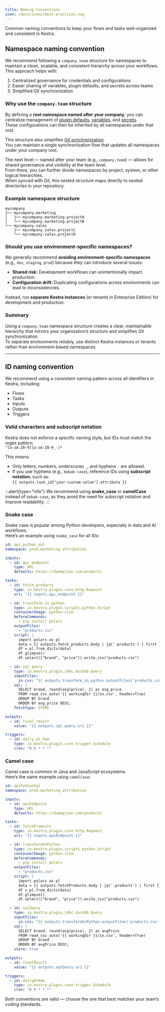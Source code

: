 ```yaml
---
title: Naming Conventions
icon: /docs/icons/best-practices.svg
---
```


Common naming conventions to keep your flows and tasks well-organized and consistent in Kestra.

## Namespace naming convention

We recommend following a `company.team` structure for namespaces to maintain a clean, scalable, and consistent hierarchy across your workflows.  
This approach helps with:

1. Centralized governance for credentials and configurations  
2. Easier sharing of variables, plugin defaults, and secrets across teams  
3. Simplified Git synchronization

### Why use the `company.team` structure

By defining a **root namespace named after your company**, you can centralize management of [plugin defaults](../04.workflow-components/09.plugin-defaults.md), [variables](../04.workflow-components/04.variables.md), and [secrets](../05.concepts/04.secret.md).  
These configurations can then be inherited by all namespaces under that root.

This structure also simplifies [Git synchronization](../version-control-cicd/04.git.md).  
You can maintain a single synchronization flow that updates all namespaces under your company root.

The next level — named after your team (e.g., `company.team`) — allows for shared governance and visibility at the team level.  
From there, you can further divide namespaces by project, system, or other logical hierarchies.  
When synced with Git, this nested structure maps directly to nested directories in your repository.

### Example namespace structure

```text
mycompany
├── mycompany.marketing
│   ├── mycompany.marketing.projectA
│   └── mycompany.marketing.projectB
└── mycompany.sales
    ├── mycompany.sales.projectC
    └── mycompany.sales.projectD
```

### Should you use environment-specific namespaces?

We generally recommend **avoiding environment-specific namespaces** (e.g., `dev`, `staging`, `prod`) because they can introduce several issues:

- **Shared risk:** Development workflows can unintentionally impact production.  
- **Configuration drift:** Duplicating configurations across environments can lead to inconsistencies.  

Instead, run **separate Kestra instances** (or tenants in Enterprise Edition) for development and production.

### Summary

Using a `company.team` namespace structure creates a clear, maintainable hierarchy that mirrors your organization’s structure and simplifies Git synchronization.  
To separate environments reliably, use distinct Kestra instances or tenants rather than environment-based namespaces.

---

## ID naming convention

We recommend using a consistent naming pattern across all identifiers in Kestra, including:

- Flows  
- Tasks  
- Inputs  
- Outputs  
- Triggers  

### Valid characters and subscript notation

Kestra does not enforce a specific naming style, but IDs must match the regex pattern:  
`^[a-zA-Z0-9][a-zA-Z0-9_-]*`

This means:
- Only letters, numbers, underscores `_`, and hyphens `-` are allowed.  
- If you use hyphens (e.g., `kebab-case`), reference IDs using **subscript notation**, such as:  
  `{{ outputs.task_id["your-custom-value"].attribute }}`  

:::alert{type="info"}
We recommend using **snake_case** or **camelCase** instead of `kebab-case`, as they avoid the need for subscript notation and improve readability.
:::

### Snake case

Snake case is popular among Python developers, especially in data and AI workflows.  
Here’s an example using `snake_case` for all IDs:

```yaml
id: api_python_sql
namespace: prod.marketing.attribution

inputs:
  - id: api_endpoint
    type: URL
    defaults: https://dummyjson.com/products

tasks:
  - id: fetch_products
    type: io.kestra.plugin.core.http.Request
    uri: "{{ inputs.api_endpoint }}"

  - id: transform_in_python
    type: io.kestra.plugin.scripts.python.Script
    containerImage: python:slim
    beforeCommands:
      - pip install polars
    outputFiles:
      - "products.csv"
    script: |
      import polars as pl
      data = {{ outputs.fetch_products.body | jq('.products') | first }}
      df = pl.from_dicts(data)
      df.glimpse()
      df.select(["brand", "price"]).write_csv("products.csv")

  - id: sql_query
    type: io.kestra.plugin.jdbc.duckdb.Query
    inputFiles:
      in.csv: "{{ outputs.transform_in_python.outputFiles['products.csv'] }}"
    sql: |
      SELECT brand, round(avg(price), 2) as avg_price
      FROM read_csv_auto('{{ workingDir }}/in.csv', header=True)
      GROUP BY brand
      ORDER BY avg_price DESC;
    fetchType: STORE

outputs:
  - id: final_result
    value: "{{ outputs.sql_query.uri }}"

triggers:
  - id: daily_at_9am
    type: io.kestra.plugin.core.trigger.Schedule
    cron: "0 9 * * *"
```

### Camel case

Camel case is common in Java and JavaScript ecosystems.  
Here’s the same example using `camelCase`:

```yaml
id: apiPythonSql
namespace: prod.marketing.attribution

inputs:
  - id: apiEndpoint
    type: URL
    defaults: https://dummyjson.com/products

tasks:
  - id: fetchProducts
    type: io.kestra.plugin.core.http.Request
    uri: "{{ inputs.apiEndpoint }}"

  - id: transformInPython
    type: io.kestra.plugin.scripts.python.Script
    containerImage: python:slim
    beforeCommands:
      - pip install polars
    outputFiles:
      - "products.csv"
    script: |
      import polars as pl
      data = {{ outputs.fetchProducts.body | jq('.products') | first }}
      df = pl.from_dicts(data)
      df.glimpse()
      df.select(["brand", "price"]).write_csv("products.csv")

  - id: sqlQuery
    type: io.kestra.plugin.jdbc.duckdb.Query
    inputFiles:
      in.csv: "{{ outputs.transformInPython.outputFiles['products.csv'] }}"
    sql: |
      SELECT brand, round(avg(price), 2) as avgPrice
      FROM read_csv_auto('{{ workingDir }}/in.csv', header=True)
      GROUP BY brand
      ORDER BY avgPrice DESC;
    store: true

outputs:
  - id: finalResult
    value: "{{ outputs.sqlQuery.uri }}"

triggers:
  - id: dailyAt9am
    type: io.kestra.plugin.core.trigger.Schedule
    cron: "0 9 * * *"
```

Both conventions are valid — choose the one that best matches your team’s coding standards.
